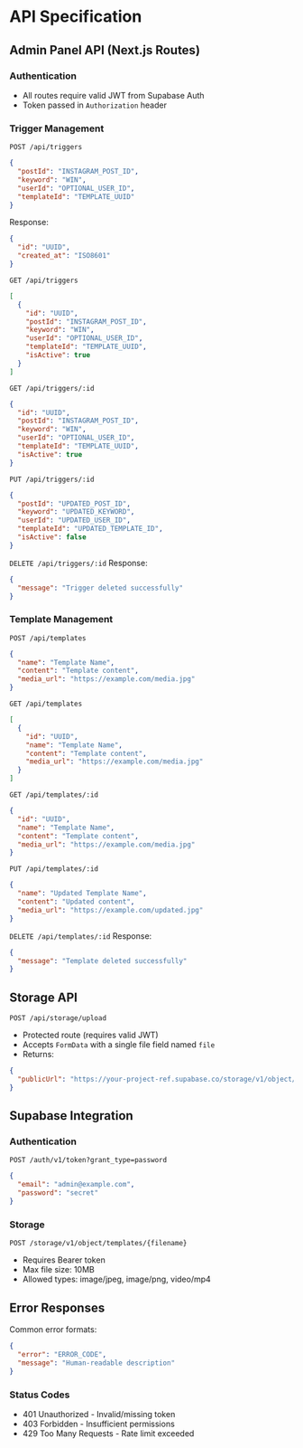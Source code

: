 # API Specification

## Admin Panel API (Next.js Routes)

### Authentication
- All routes require valid JWT from Supabase Auth
- Token passed in `Authorization` header

### Trigger Management
`POST /api/triggers`
```json
{
  "postId": "INSTAGRAM_POST_ID",
  "keyword": "WIN",
  "userId": "OPTIONAL_USER_ID",
  "templateId": "TEMPLATE_UUID"
}
```
Response:
```json
{
  "id": "UUID",
  "created_at": "ISO8601"
}
```

`GET /api/triggers`
```json
[
  {
    "id": "UUID",
    "postId": "INSTAGRAM_POST_ID",
    "keyword": "WIN",
    "userId": "OPTIONAL_USER_ID",
    "templateId": "TEMPLATE_UUID",
    "isActive": true
  }
]
```

`GET /api/triggers/:id`
```json
{
  "id": "UUID",
  "postId": "INSTAGRAM_POST_ID",
  "keyword": "WIN",
  "userId": "OPTIONAL_USER_ID",
  "templateId": "TEMPLATE_UUID",
  "isActive": true
}
```

`PUT /api/triggers/:id`
```json
{
  "postId": "UPDATED_POST_ID",
  "keyword": "UPDATED_KEYWORD",
  "userId": "UPDATED_USER_ID",
  "templateId": "UPDATED_TEMPLATE_ID",
  "isActive": false
}
```

`DELETE /api/triggers/:id`
Response:
```json
{
  "message": "Trigger deleted successfully"
}
```

### Template Management
`POST /api/templates`
```json
{
  "name": "Template Name",
  "content": "Template content",
  "media_url": "https://example.com/media.jpg"
}
```

`GET /api/templates`
```json
[
  {
    "id": "UUID",
    "name": "Template Name",
    "content": "Template content",
    "media_url": "https://example.com/media.jpg"
  }
]
```

`GET /api/templates/:id`
```json
{
  "id": "UUID",
  "name": "Template Name",
  "content": "Template content",
  "media_url": "https://example.com/media.jpg"
}
```

`PUT /api/templates/:id`
```json
{
  "name": "Updated Template Name",
  "content": "Updated content",
  "media_url": "https://example.com/updated.jpg"
}
```

`DELETE /api/templates/:id`
Response:
```json
{
  "message": "Template deleted successfully"
}
```

## Storage API

`POST /api/storage/upload`
- Protected route (requires valid JWT)
- Accepts `FormData` with a single file field named `file`
- Returns:
```json
{
  "publicUrl": "https://your-project-ref.supabase.co/storage/v1/object/public/templates/filename.ext"
}
```

## Supabase Integration

### Authentication
`POST /auth/v1/token?grant_type=password`
```json
{
  "email": "admin@example.com",
  "password": "secret"
}
```

### Storage
`POST /storage/v1/object/templates/{filename}`
- Requires Bearer token
- Max file size: 10MB
- Allowed types: image/jpeg, image/png, video/mp4

## Error Responses
Common error formats:
```json
{
  "error": "ERROR_CODE",
  "message": "Human-readable description"
}
```

### Status Codes
- 401 Unauthorized - Invalid/missing token
- 403 Forbidden - Insufficient permissions
- 429 Too Many Requests - Rate limit exceeded